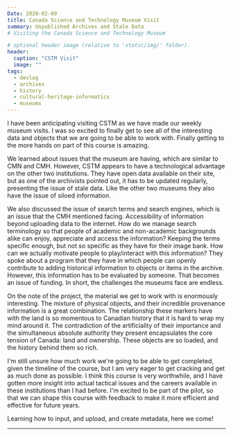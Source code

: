 ```yaml
--- 
Date: 2020-02-09
title: Canada Science and Technology Museum Visit
summary: Unpublished Archives and Stale Data
# Visiting the Canada Science and Technology Museum

# optional header image (relative to 'static/img/' folder).
header:
  caption: "CSTM Visit"
  image: ""
tags:
  - devlog
  - archives
  - history
  - cultural-heritage-informatics
  - museums
---
```

    
I have been anticipating visiting CSTM as we have made our weekly museum visits. I was so excited to finally get to see all of the interesting data and objects that we are going to be able to work with. Finally getting to the more hands on part of this course is amazing. 

We learned about issues that the museum are having, which are similar to CMN and CMH. However, CSTM appears to have a technological advantage on the other two institutions. They have open data available on their site, but as one of the archivists pointed out, it has to be updated regularly, presenting the issue of stale data. Like the other two museums they also have the issue of siloed information. 

We also discussed the issue of search terms and search engines, which is an issue that the CMH mentioned facing. Accessibility of information beyond uploading data to the internet. How do we manage search terminology so that people of academic and non-academic backgrounds alike can enjoy, appreciate and access the information? Keeping the terms specific enough, but not so specific as they have for their image bank. How can we actually motivate people to play/interact with this information? They spoke about a program that they have in which people can openly contribute to adding historical information to objects or items in the archive. However, this information has to be evaluated by someone. That becomes an issue of funding. In short, the challenges the museums face are endless.  

On the note of the project, the material we get to work with is enormously interesting. The mixture of physical objects, and their incredible provenance information is a great combination. The relationship these markers have with the land is so momentous to Canadian history that it is hard to wrap my mind around it. The contradiction of the artificiality of their importance and the simultaneous absolute authority they present encapsulates the core tension of Canada: land and ownership. These objects are so loaded, and the history behind them so rich. 

I'm still unsure how much work we're going to be able to get completed, given the timeline of the course, but I am very eager to get cracking and get as much done as possible. I think this course is very worthwhile, and I have gotten more insight into actual tactical issues and the careers available in these institutions than I had before. I'm excited to be part of the pilot, so that we can shape this course with feedback to make it more efficient and effective for future years.

Learning how to input, and upload, and create metadata, here we come!

---
